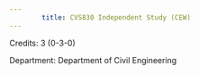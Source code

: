 ```yaml
---
        title: CVS830 Independent Study (CEW)
---
```

Credits: 3 (0-3-0)

Department: Department of Civil Engineering

